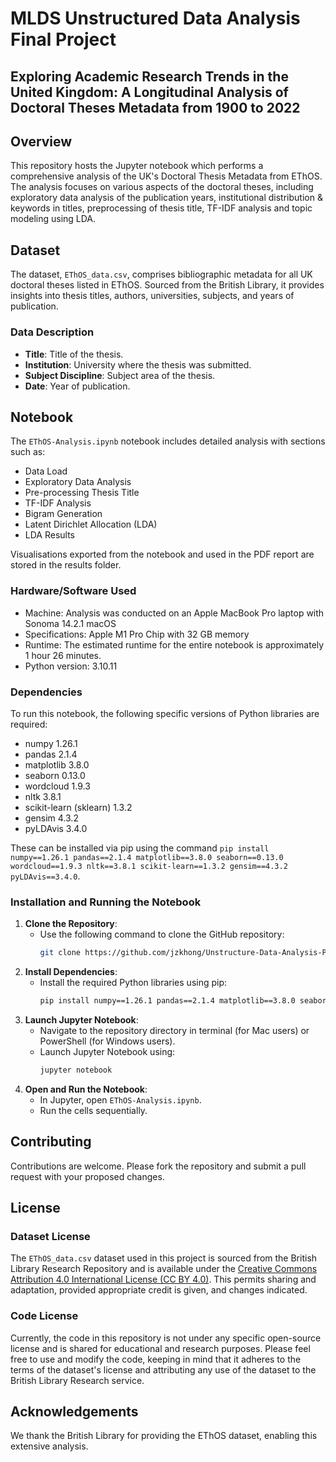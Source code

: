# MLDS Unstructured Data Analysis Final Project

## Exploring Academic Research Trends in the United Kingdom: A Longitudinal Analysis of Doctoral Theses Metadata from 1900 to 2022

## Overview
This repository hosts the Jupyter notebook which performs a comprehensive analysis of the UK's Doctoral Thesis Metadata from EThOS. The analysis focuses on various aspects of the doctoral theses, including exploratory data analysis of the publication years, institutional distribution & keywords in titles, preprocessing of thesis title, TF-IDF analysis and topic modeling using LDA.

## Dataset
The dataset, `EThOS_data.csv`, comprises bibliographic metadata for all UK doctoral theses listed in EThOS. Sourced from the British Library, it provides insights into thesis titles, authors, universities, subjects, and years of publication.

### Data Description
- **Title**: Title of the thesis.
- **Institution**: University where the thesis was submitted.
- **Subject Discipline**: Subject area of the thesis.
- **Date**: Year of publication.

## Notebook
The `EThOS-Analysis.ipynb` notebook includes detailed analysis with sections such as:
- Data Load
- Exploratory Data Analysis
- Pre-processing Thesis Title
- TF-IDF Analysis
- Bigram Generation
- Latent Dirichlet Allocation (LDA)
- LDA Results

Visualisations exported from the notebook and used in the PDF report are stored in the results folder.

### Hardware/Software Used
- Machine: Analysis was conducted on an Apple MacBook Pro laptop with Sonoma 14.2.1 macOS
- Specifications: Apple M1 Pro Chip with 32 GB memory
- Runtime: The estimated runtime for the entire notebook is approximately 1 hour 26 minutes.
- Python version: 3.10.11

### Dependencies
To run this notebook, the following specific versions of Python libraries are required:
- numpy 1.26.1
- pandas 2.1.4
- matplotlib 3.8.0
- seaborn 0.13.0
- wordcloud 1.9.3
- nltk 3.8.1
- scikit-learn (sklearn) 1.3.2
- gensim 4.3.2
- pyLDAvis 3.4.0

These can be installed via pip using the command `pip install numpy==1.26.1 pandas==2.1.4 matplotlib==3.8.0 seaborn==0.13.0 wordcloud==1.9.3 nltk==3.8.1 scikit-learn==1.3.2 gensim==4.3.2 pyLDAvis==3.4.0`.

### Installation and Running the Notebook
1. **Clone the Repository**:
   - Use the following command to clone the GitHub repository:
     ```bash
     git clone https://github.com/jzkhong/Unstructure-Data-Analysis-Project.git
     ```
2. **Install Dependencies**:
   - Install the required Python libraries using pip:
     ```bash
     pip install numpy==1.26.1 pandas==2.1.4 matplotlib==3.8.0 seaborn==0.13.0 wordcloud==1.9.3 nltk==3.8.1 scikit-learn==1.3.2 gensim==4.3.2 pyLDAvis==3.4.0
     ```
3. **Launch Jupyter Notebook**:
   - Navigate to the repository directory in terminal (for Mac users) or PowerShell (for Windows users).
   - Launch Jupyter Notebook using:
     ```bash
     jupyter notebook
     ```
4. **Open and Run the Notebook**:
   - In Jupyter, open `EThOS-Analysis.ipynb`.
   - Run the cells sequentially.

## Contributing
Contributions are welcome. Please fork the repository and submit a pull request with your proposed changes.

## License

### Dataset License
The `EThOS_data.csv` dataset used in this project is sourced from the British Library Research Repository and is available under the [Creative Commons Attribution 4.0 International License (CC BY 4.0)](https://creativecommons.org/licenses/by/4.0/). This permits sharing and adaptation, provided appropriate credit is given, and changes indicated.

### Code License
Currently, the code in this repository is not under any specific open-source license and is shared for educational and research purposes. Please feel free to use and modify the code, keeping in mind that it adheres to the terms of the dataset's license and attributing any use of the dataset to the British Library Research service.


## Acknowledgements
We thank the British Library for providing the EThOS dataset, enabling this extensive analysis.